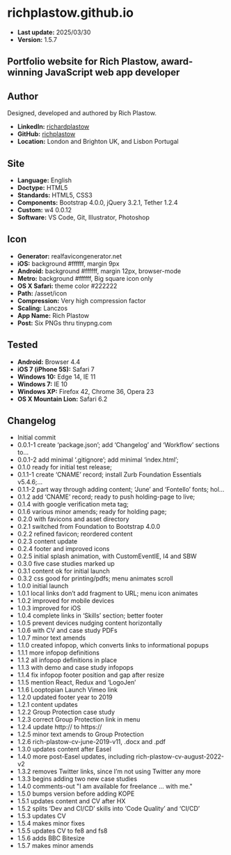 richplastow.github.io
=====================

+ __Last update:__  2025/03/30
+ __Version:__      1.5.7

Portfolio website for Rich Plastow, award-winning JavaScript web app developer
------------------------------------------------------------------------------


Author
------
Designed, developed and authored by Rich Plastow.

+ __LinkedIn:__     [richardplastow](https://www.linkedin.com/in/richardplastow/)
+ __GitHub:__       [richplastow](https://github.com/richplastow)
+ __Location:__     London and Brighton UK, and Lisbon Portugal


Site
----
+ __Language:__     English
+ __Doctype:__      HTML5
+ __Standards:__    HTML5, CSS3
+ __Components:__   Bootstrap 4.0.0, jQuery 3.2.1, Tether 1.2.4
+ __Custom:__       w4 0.0.12
+ __Software:__     VS Code, Git, Illustrator, Photoshop


Icon
----
+ __Generator:__    realfavicongenerator.net
+ __iOS:__          background #ffffff, margin 9px
+ __Android:__      background #ffffff, margin 12px, browser-mode
+ __Metro:__        background #ffffff, Big square icon only
+ __OS X Safari:__  theme color #222222
+ __Path:__         /asset/icon
+ __Compression:__  Very high compression factor
+ __Scaling:__      Lanczos
+ __App Name:__     Rich Plastow
+ __Post:__         Six PNGs thru tinypng.com


Tested
------
+ __Android:__             Browser 4.4
+ __iOS 7 (iPhone 5S):__   Safari 7
+ __Windows 10:__          Edge 14, IE 11
+ __Windows 7:__           IE 10
+ __Windows XP:__          Firefox 42, Chrome 36, Opera 23
+ __OS X Mountain Lion:__  Safari 6.2


Changelog
---------
+ Initial commit
+ 0.0.1-1     create ‘package.json’; add ‘Changelog’ and ‘Workflow’ sections to…
+ 0.0.1-2     add minimal ‘.gitignore’; add minimal ‘index.html’;
+ 0.1.0       ready for initial test release;
+ 0.1.1-1     create ‘CNAME’ record; install Zurb Foundation Essentials v5.4.6;…
+ 0.1.1-2     part way through adding content; ‘June’ and ‘Fontello’ fonts; hol…
+ 0.1.2       add ‘CNAME’ record; ready to push holding-page to live;
+ 0.1.4       with google verification meta tag;
+ 0.1.6       various minor amends; ready for holding page;
+ 0.2.0       with favicons and asset directory
+ 0.2.1       switched from Foundation to Bootstrap 4.0.0
+ 0.2.2       refined favicon; reordered content
+ 0.2.3       content update
+ 0.2.4       footer and improved icons
+ 0.2.5       initial splash animation, with CustomEventIE, I4 and SBW
+ 0.3.0       five case studies marked up
+ 0.3.1       content ok for initial launch
+ 0.3.2       css good for printing/pdfs; menu animates scroll
+ 1.0.0       initial launch
+ 1.0.1       local links don’t add fragment to URL; menu icon animates
+ 1.0.2       improved for mobile devices
+ 1.0.3       improved for iOS
+ 1.0.4       complete links in ‘Skills’ section; better footer
+ 1.0.5       prevent devices nudging content horizontally
+ 1.0.6       with CV and case study PDFs
+ 1.0.7       minor text amends
+ 1.1.0       created infopop, which converts links to informational popups
+ 1.1.1       more infopop definitions
+ 1.1.2       all infopop definitions in place
+ 1.1.3       with demo and case study infopops
+ 1.1.4       fix infopop footer position and gap after resize
+ 1.1.5       mention React, Redux and ‘LogoJen’
+ 1.1.6       Looptopian Launch Vimeo link
+ 1.2.0       updated footer year to 2019
+ 1.2.1       content updates
+ 1.2.2       Group Protection case study
+ 1.2.3       correct Group Protection link in menu
+ 1.2.4       update http:// to https://
+ 1.2.5       minor text amends to Group Protection
+ 1.2.6       rich-plastow-cv-june-2019-v11, .docx and .pdf
+ 1.3.0       updates content after Easel
+ 1.4.0       more post-Easel updates, including rich-plastow-cv-august-2022-v2
+ 1.3.2       removes Twitter links, since I’m not using Twitter any more
+ 1.3.3       begins adding two new case studies
+ 1.4.0       comments-out "I am available for freelance ... with me."
+ 1.5.0       bumps version before adding KOPE
+ 1.5.1       updates content and CV after HX
+ 1.5.2       splits ‘Dev and CI/CD’ skills into ‘Code Quality’ and ‘CI/CD’
+ 1.5.3       updates CV
+ 1.5.4       makes minor fixes
+ 1.5.5       updates CV to fe8 and fs8
+ 1.5.6       adds BBC Bitesize
+ 1.5.7       makes minor amends
